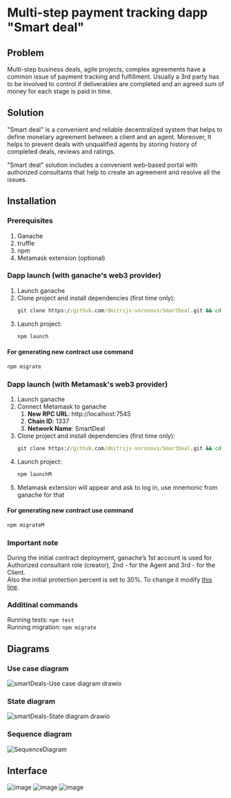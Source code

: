 # Multi-step payment tracking dapp &quot;Smart deal&quot;

## Problem

Multi-step business deals, agile projects, complex agreements have a common issue of payment tracking and fulfillment. Usually a 3rd party has to be involved to control if deliverables are completed and an agreed sum of money for each stage is paid in time.

## Solution

&quot;Smart deal&quot; is a convenient and reliable decentralized system that helps to define monetary agreement between a client and an agent. Moreover, It helps to prevent deals with unqualified agents by storing history of completed deals, reviews and ratings.

&quot;Smart deal&quot; solution includes a convenient web-based portal with authorized consultants that help to create an agreement and resolve all the issues.

## Installation

### Prerequisites

1. Ganache
2. truffle
3. npm
4. Metamask extension (optional)

### Dapp launch (with ganache's web3 provider)

1. Launch ganache
2. Clone project and install dependencies (first time only):
   ```cmd
   git clone https://github.com/dmitrijs-voronovs/SmartDeal.git && cd SmartDeal && npm i && cd app && npm i && cd ..
   ```
3. Launch project:
   ```cmd
   npm launch
   ```

#### For generating new contract use command

```cmd
npm migrate
```

### Dapp launch (with Metamask's web3 provider)

1. Launch ganache
2. Connect Metamask to ganache
   1. **New RPC URL**: http://localhost:7545
   2. **Chain ID**: 1337
   3. **Network Name**: SmartDeal
3. Clone project and install dependencies (first time only):
   ```cmd
   git clone https://github.com/dmitrijs-voronovs/SmartDeal.git && cd SmartDeal && npm i && cd app && npm i && cd ..
   ```
4. Launch project:
   ```cmd
   npm launchM
   ```
5. Metamask extension will appear and ask to log in, use mnemonic from ganache for that

#### For generating new contract use command

```cmd
npm migrateM
```

### Important note

During the initial contract deployment, ganache’s 1st account is used for Authorized consultant role (creator), 2nd - for the Agent and 3rd - for the Client.\
Also the initial protection percent is set to 30%. To change it modify [this line](https://github.com/dmitrijs-voronovs/SmartDeal/blob/main/migrations/2_deploy_contracts.js#L10).

### Additinal commands

Running tests: `npm test`\
Running migration: `npm migrate`

## Diagrams

### Use case diagram

![smartDeals-Use case diagram drawio](https://user-images.githubusercontent.com/53301511/148654153-a0295a79-fa79-4aa3-8dae-4096677b7fd7.png)

### State diagram

![smartDeals-State diagram drawio](https://user-images.githubusercontent.com/53301511/148654157-1819718d-60cd-448a-bed9-75f6d0bfe11b.png)

### Sequence diagram

![SequenceDiagram](https://user-images.githubusercontent.com/53301511/148654161-b3216fa0-07ba-4c91-a0ac-1ed98ad772b9.png)

## Interface

![image](https://user-images.githubusercontent.com/53301511/148656962-6f4593bd-426f-4c55-8d5c-5d78ee92c1bf.png)
![image](https://user-images.githubusercontent.com/53301511/148657058-240a050e-42f7-4536-b46a-8670da245aa3.png)
![image](https://user-images.githubusercontent.com/53301511/148657074-4ed2dd2d-987c-4eb9-8ece-ca7cf61dc7a2.png)
